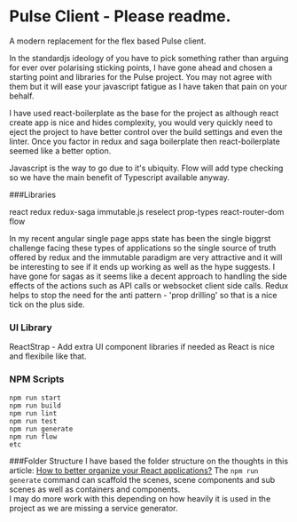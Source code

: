 # Pulse Client - Please readme.

A modern replacement for the flex based Pulse client.

In the standardjs ideology of you have to pick something rather than arguing for ever over polarising sticking points, I have gone ahead and chosen a starting point and libraries for the Pulse project.  You may not agree with them but it will ease your javascript fatigue as I have taken that pain on your behalf.

I have used react-boilerplate as the base for the project as although react create app is nice and hides complexity, you would very quickly need to eject the project to have better control over the build settings and even the linter.  Once you factor in redux and saga boilerplate then react-boilerplate seemed like a better option.

Javascript is the way to go due to it's ubiquity.  Flow will add type checking so we have the main benefit of Typescript available anyway.

###Libraries

react
redux
redux-saga
immutable.js
reselect
prop-types
react-router-dom
flow

In my recent angular single page apps state has been the single biggrst challenge facing these types of applications so the single source of truth offered by redux and the immutable paradigm are very attractive and it will be interesting to see if it ends up working as well as the hype suggests.  I have gone for sagas as it seems like a decent approach to handling the side effects of the actions such as API calls or websocket client side calls. Redux helps to stop the need for the anti pattern - 'prop drilling' so that is a nice tick on the plus side.

### UI Library
ReactStrap - Add extra UI component libraries if needed as React is nice and flexibile like that.

### NPM Scripts
```
npm run start
npm run build
npm run lint
npm run test
npm run generate
npm run flow
etc
```

###Folder Structure
I have based the folder structure on the thoughts in this article:
[How to better organize your React applications?](https://medium.com/@alexmngn/how-to-better-organize-your-react-applications-2fd3ea1920f1)
The ```npm run generate``` command can scaffold the scenes, scene components and sub scenes as well as containers and components.  
I may do more work with this depending on how heavily it is used in the project as we are missing a service generator.